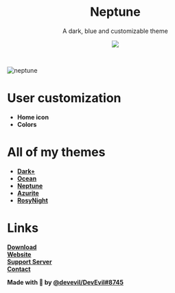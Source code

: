 <div align="center" dir="auto">
<h1 align="center">Neptune</h1>
<p align="center">A dark, blue and customizable theme</p>

<a align="center" href="https://discord.gg/jsQ9UP7kCA" rel="nofollow"><img align="center" src="https://img.shields.io/discord/763094597454397490?color=5865F2&labelColor=white&label=Support%20Server&logo=Discord" style="max-width: 100%;"></a>
</div>
<br>

![neptune](https://github.com/user-attachments/assets/739c5c10-2428-4ee9-9d09-d0f03073a98e)


# User customization
- **Home icon**
- **Colors**

# All of my themes
- **[Dark+](https://betterdiscord.app/theme/Dark+)**
- **[Ocean](https://betterdiscord.app/theme/Ocean)**
- **[Neptune](https://betterdiscord.app/theme/Neptune)**
- **[Azurite](https://betterdiscord.app/theme/Azurite)**
- **[RosyNight](https://betterdiscord.app/theme/RosyNight)**

# Links 
**[Download](https://betterdiscord.app/theme/Neptune)** <br>
**[Website](https://devevil.com)** <br>
**[Support Server](https://discord.gg/jsQ9UP7kCA)** <br>
**[Contact](https://devevil.com/contact)** <br>


**Made with 💙 by [@devevil/DevEvil#8745](https://devevil.com/)**
